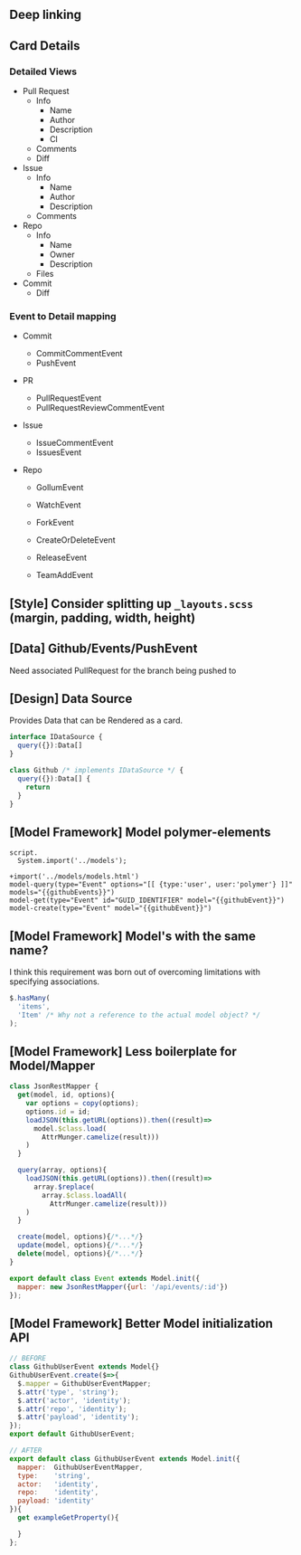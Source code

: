 ## Deep linking

## Card Details

### Detailed Views
- Pull Request
  * Info
    - Name
    - Author
    - Description
    - CI
  * Comments
  * Diff
- Issue
  * Info
    - Name
    - Author
    - Description
  * Comments
- Repo  
  * Info
    - Name
    - Owner
    - Description
  * Files
- Commit
  * Diff


### Event to Detail mapping

- Commit
  - CommitCommentEvent
  - PushEvent
- PR
  - PullRequestEvent
  - PullRequestReviewCommentEvent
- Issue
  - IssueCommentEvent
  - IssuesEvent
- Repo

  - GollumEvent

  - WatchEvent
  - ForkEvent
  - CreateOrDeleteEvent
  - ReleaseEvent
  - TeamAddEvent


## [Style] Consider splitting up `_layouts.scss` (margin, padding, width, height)


## [Data] Github/Events/PushEvent

Need associated PullRequest for the branch being pushed to


## [Design] Data Source

Provides Data that can be Rendered as a card.

```js
interface IDataSource {
  query({}):Data[]
}
```

```js
class Github /* implements IDataSource */ {
  query({}):Data[] {
    return
  }
}
```


## [Model Framework] Model polymer-elements

```jade
script.
  System.import('../models');
```

```jade
+import('../models/models.html')
model-query(type="Event" options="[[ {type:'user', user:'polymer'} ]]" models="{{githubEvents}}")
model-get(type="Event" id="GUID_IDENTIFIER" model="{{githubEvent}}")
model-create(type="Event" model="{{githubEvent}}")
```


## [Model Framework] Model's with the same name?

I think this requirement was born out of overcoming limitations with specifying associations.

```js
$.hasMany(
  'items',
  'Item' /* Why not a reference to the actual model object? */
);
```


## [Model Framework] Less boilerplate for Model/Mapper

```js
class JsonRestMapper {
  get(model, id, options){
    var options = copy(options);
    options.id = id;
    loadJSON(this.getURL(options)).then((result)=>
      model.$class.load(
        AttrMunger.camelize(result)))
    )
  }

  query(array, options){
    loadJSON(this.getURL(options)).then((result)=>
      array.$replace(
        array.$class.loadAll(
          AttrMunger.camelize(result)))
    )
  }

  create(model, options){/*...*/}
  update(model, options){/*...*/}
  delete(model, options){/*...*/}
}

export default class Event extends Model.init({
  mapper: new JsonRestMapper({url: '/api/events/:id'})
});
```


## [Model Framework] Better Model initialization API

```js
// BEFORE
class GithubUserEvent extends Model{}
GithubUserEvent.create($=>{
  $.mapper = GithubUserEventMapper;
  $.attr('type', 'string');
  $.attr('actor', 'identity');
  $.attr('repo', 'identity');
  $.attr('payload', 'identity');
});
export default GithubUserEvent;

// AFTER
export default class GithubUserEvent extends Model.init({
  mapper:  GithubUserEventMapper,
  type:    'string',
  actor:   'identity',
  repo:    'identity',
  payload: 'identity'
}){
  get exampleGetProperty(){

  }
};
```
